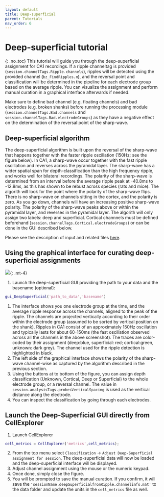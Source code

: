 ```yaml
---
layout: default
title: Deep-superficial
parent: Tutorials
nav_order: 6
---
```

# Deep-superficial tutorial
{: .no_toc}
This tutorial will guide you through the deep-superficial assignment for CA1 recordings. If a ripple channeltag is provided (`session.channelTags.Ripple.channels`), ripples will be detected using the provided channel (`bz_FindRipples.m`), and the reversal point and classification will be determined in the pipeline for each electrode group based on the average ripple. You can visualize the assignment and perform manual curation in a graphical interface afterwards if needed. 

Make sure to define bad channel (e.g. floating channels) and bad electrodes (e.g. broken shanks) before running the processing module (`session.channelTags.Bad.channels` and `session.channelTags.Bad.electrodeGroups`) as they have a negative effect on the determination of the reversal point of the sharp-wave.

## Deep-superficial algorithm
The deep-superficial algorithm is built upon the reversal of the sharp-wave that happens together with the faster ripple oscillation (150Hz; see the figure below). In CA1, a sharp-wave occur together with the fast ripple oscillation and reverses across the pyramidal layer. The sharp-wave has a wider spatial span for depth-classification than the high frequency ripple, and works well for bilateral recordings. The polarity of the sharp-wave is determined from an interval before the average ripple peak at -40.8ms to -12.8ms, as this has shown to be rebust across species (rats and mice). The algorith will look for the point where the polarity of the sharp-wave flips. There is no sharp-wave on channels sitting in the cortex, and the polarity is zero. As you go down, channels will have an increasing positive sharp-wave polarity. The polarity of the sharp-wave peaks above or within the pyramidal layer, and reverses in the pyramidal layer. The algorith will only assign two labels: deep and superficial. Cortical channnels must be defined beforehand (`session.channelTags.Cortical.electrodeGroups`) or can be done in the GUI described below.

Please see the description of input and related files [here]({{"/pipeline/hippocampal-metrics/#deep-superficial-metrics"|absolute_url}}).

## Using the graphical interface for curating deep-superficial assignments
![](https://buzsakilab.com/wp/wp-content/uploads/2020/02/gui_deepSuperficial.png){: .mt-4}

1. Launch the deep-superficial GUI providing the path to your data and the basename (optional):
```m
gui_DeepSuperficial('path_to_data','basename')
```
1. The interface shows you one electrode group at the time, and the average ripple response across the channels, aligned to the peak of the ripple. The channels are projected vertically according to their order within the electrode group (assumed to be sorted by vertical position on the shank). Ripples in CA1 consist of an approximately 150Hz oscillation and typically lasts for about 60-150ms (the fast oscillation observed across all the channels in the above screenshot). The traces are color-coded by their assignment (deep:blue, superficial: red; cortical:green, unknown: dark grey). The channel used for the ripple detection is highlighted in black.
2. The left side of the graphical interface shows the polarity of the sharp-wave channel-wise as captured by the algorithm described in the previous section. 
3. Using the buttons at to bottom of the figure, you can assign depth classification (Unknown, Cortical, Deep or Superficial) to the whole electrode group, or a reversal channel. The value in `session.analysisTags.probesVerticalSpacing` is used as the vertical distance along the electrode.
4. You can inspect the classification by going through each electrodes.

## Launch the Deep-Superficial GUI directly from CellExplorer
1. Launch CellExplorer
```m
cell_metrics = CellExplorer('metrics',cell_metrics); 
```
2. From the top menu select `Classification` -> `Adjust Deep-Superficial assignment for session`. The deep-superficial data will now be loaded and the deep-superficial interface will be displayed.
3. Adjust channel assignment using the mouse or the numeric keypad. 
3. Once done, simply close the figure. 
4. You will be prompted to save the manual curation. If you confirm, it will save the `'sessionName.deepSuperficialfromRipple.channelinfo.mat'` to the data folder and update the units in the `cell_metrics` file as well.
